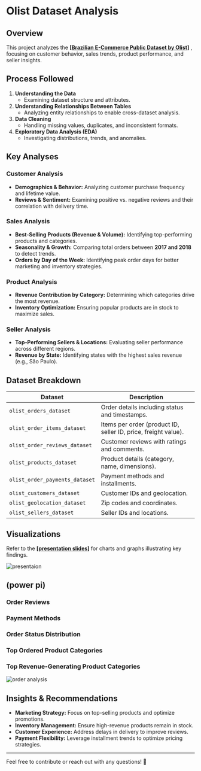 # Olist Dataset Analysis  

## Overview  
This project analyzes the **[[Brazilian E-Commerce Public Dataset by Olist](https://www.kaggle.com/datasets/olistbr/brazilian-ecommerce`)]** , focusing on customer behavior, sales trends, product performance, and seller insights.  

## Process Followed  
1. **Understanding the Data**  
   - Examining dataset structure and attributes.  
2. **Understanding Relationships Between Tables**  
   - Analyzing entity relationships to enable cross-dataset analysis.  
3. **Data Cleaning**  
   - Handling missing values, duplicates, and inconsistent formats.  
4. **Exploratory Data Analysis (EDA)**  
   - Investigating distributions, trends, and anomalies.  

## Key Analyses  

### Customer Analysis  
- **Demographics & Behavior:** Analyzing customer purchase frequency and lifetime value.  
- **Reviews & Sentiment:** Examining positive vs. negative reviews and their correlation with delivery time.  

### Sales Analysis  
- **Best-Selling Products (Revenue & Volume):** Identifying top-performing products and categories.  
- **Seasonality & Growth:** Comparing total orders between **2017 and 2018** to detect trends.  
- **Orders by Day of the Week:** Identifying peak order days for better marketing and inventory strategies.  

### Product Analysis  
- **Revenue Contribution by Category:** Determining which categories drive the most revenue.  
- **Inventory Optimization:** Ensuring popular products are in stock to maximize sales.  

### Seller Analysis  
- **Top-Performing Sellers & Locations:** Evaluating seller performance across different regions.  
- **Revenue by State:** Identifying states with the highest sales revenue (e.g., São Paulo).  

## Dataset Breakdown  
| Dataset | Description |
|---------|------------|
| `olist_orders_dataset` | Order details including status and timestamps. |
| `olist_order_items_dataset` | Items per order (product ID, seller ID, price, freight value). |
| `olist_order_reviews_dataset` | Customer reviews with ratings and comments. |
| `olist_products_dataset` | Product details (category, name, dimensions). |
| `olist_order_payments_dataset` | Payment methods and installments. |
| `olist_customers_dataset` | Customer IDs and geolocation. |
| `olist_geolocation_dataset` | Zip codes and coordinates. |
| `olist_sellers_dataset` | Seller IDs and locations. |

## Visualizations 

Refer to the **[[presentation slides](https://www.canva.com/design/DAGMC5w9X48/qP88fLvHr-JgDLcvO9n0LQ/edit?utm_content=DAGMC5w9X48&utm_campaign=designshare&utm_medium=link2&utm_source=sharebutton)]** for charts and graphs illustrating key findings.  

![ presentaion ](https://github.com/user-attachments/assets/bc6de0c3-f7aa-4840-a36a-71095da21296)


## (power pi)
### Order Reviews 
### Payment Methods
### Order Status Distribution 
### Top Ordered Product Categories  
### Top Revenue-Generating Product Categories
![order analysis](https://github.com/user-attachments/assets/3a6944d2-93a6-4eaa-a033-3c83b5687cef)



## Insights & Recommendations  
- **Marketing Strategy:** Focus on top-selling products and optimize promotions.  
- **Inventory Management:** Ensure high-revenue products remain in stock.  
- **Customer Experience:** Address delays in delivery to improve reviews.  
- **Payment Flexibility:** Leverage installment trends to optimize pricing strategies.  

---

Feel free to contribute or reach out with any questions! 🚀

